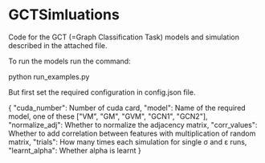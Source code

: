 # GCTSimluations

Code for the GCT (=Graph Classification Task) models and simulation described in the attached file. 

To run the models run the command:

python run_examples.py

But first set the required configuration in config.json file.

{
  "cuda_number": Number of cuda card,
  "model": Name of the required model, one of these ["VM", "GM", "GVM", "GCN1", "GCN2"],
  "normalize_adj": Whether to normalize the adjacency matrix,
  "corr_values": Whether to add correlation between features with multiplication of random matrix,
  "trials": How many times each simulation for single σ and ε runs,
  "learnt_alpha": Whether alpha is learnt
}
